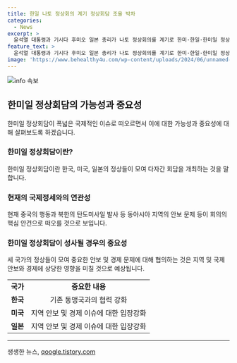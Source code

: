 ```yaml
---
title: 한일 나토 정상회의 계기 정상회담 조율 박차
categories:
  - News
excerpt: >
  윤석열 대통령과 기시다 후미오 일본 총리가 나토 정상회의를 계기로 한미·한일·한미일 정상회담을 조율 중이라는 소식이 전해졌다. 나토 정상회의에 초청된 IP4 국가인 한국과 일본, 호주, 뉴질랜드 정상도 참석하며 안보 협력을 논의할 예정이다. 이에 더해 윤 대통령과 기시다 총리는 IP4 정상회의를 하고 나토 정상회의에 참석할 예정이지만, 실제 회담이 열릴지는 아직 미지수로, 짧고 바쁜 일정 때문에 별도 회담 여부는 미정이라고 전해졌다.
feature_text: >
  윤석열 대통령과 기시다 후미오 일본 총리가 나토 정상회의를 계기로 한미·한일·한미일 정상회담을 조율 중이라는 소식이 전해졌다. 나토 정상회의에 초청된 IP4 국가인 한국과 일본, 호주, 뉴질랜드 정상도 참석하며 안보 협력을 논의할 예정이다. 이에 더해 윤 대통령과 기시다 총리는 IP4 정상회의를 하고 나토 정상회의에 참석할 예정이지만, 실제 회담이 열릴지는 아직 미지수로, 짧고 바쁜 일정 때문에 별도 회담 여부는 미정이라고 전해졌다.
image: 'https://www.behealthy4u.com/wp-content/uploads/2024/06/unnamed-file.png'
---
```


<p><img src="https://www.behealthy4u.com/wp-content/uploads/2024/06/unnamed-file.png" alt="info 속보" /></p>

<h2 data-ke-size="size26">한미일 정상회담의 가능성과 중요성</h2>

<p data-ke-size="size16">한미일 정상회담이 폭넓은 국제적인 이슈로 떠오르면서 이에 대한 가능성과 중요성에 대해 살펴보도록 하겠습니다.</p>

<h3>한미일 정상회담이란?</h3>

<p data-ke-size="size16">한미일 정상회담이란 한국, 미국, 일본의 정상들이 모여 다자간 회담을 개최하는 것을 말합니다.</p>

<h3>현재의 국제정세와의 연관성</h3>

<p data-ke-size="size16">현재 중국의 행동과 북한의 탄도미사일 발사 등 동아시아 지역의 안보 문제 등이 회의의 핵심 안건으로 떠오를 것으로 보입니다.</p>

<h3>한미일 정상회담이 성사될 경우의 중요성</h3>

<p data-ke-size="size16">세 국가의 정상들이 모여 중요한 안보 및 경제 문제에 대해 협의하는 것은 지역 및 국제 안보와 경제에 상당한 영향을 미칠 것으로 예상됩니다.</p>

<table>
  <tbody>
    <tr>
      <td style="text-align: center; height: 17px;"><b>국가</b></td>
      <td style="text-align: center; height: 17px;"><b>중요한 내용</b></td>
    </tr>
    <tr>
      <td style="text-align: center; height: 17px;"><b>한국</b></td>
      <td style="text-align: center; height: 17px;">기존 동맹국과의 협력 강화</td>
    </tr>
    <tr>
      <td style="text-align: center; height: 17px;"><b>미국</b></td>
      <td style="text-align: center; height: 17px;">지역 안보 및 경제 이슈에 대한 입장강화</td>
    </tr>
    <tr>
      <td style="text-align: center; height: 17px;"><b>일본</b></td>
      <td style="text-align: center; height: 17px;">지역 안보 및 경제 이슈에 대한 입장강화</td>
    </tr>
  </tbody>
</table>

<hr>
생생한 뉴스, <a href="https://qoogle.tistory.com" rel="dofollow">qoogle.tistory.com</a>


